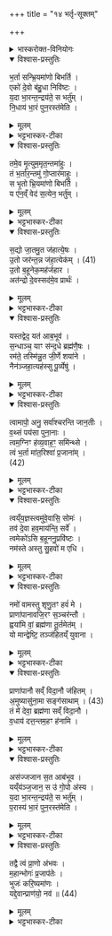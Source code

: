 +++
title = "१४ भर्तृ-सूक्तम्"

+++

<details><summary>भास्करोक्त-विनियोगः</summary>

1उत्तरानुवाकौ सूक्तविशेषौ आरण्यकत्वाविशेषाद् इहाम्नातौ ।  
 
तत्रेदं प्रथमं भर्तृसूक्तं 'मृत्यवे वेहतम्' इत्यत्र पशूनां नारिष्टानन्तरमुपहोमा एते ।  
 
प्राणः मृत्युरूपेण स्तूयते - अन्त्या अनुष्टुप् ।  

</details>

<details open><summary>विश्वास-प्रस्तुतिः</summary>

भ॒र्ता सन्भ्रि॒यमा॑णो बिभर्ति ।  
एको॑ दे॒वो ब॑हु॒धा निवि॑ष्टः ।  
य॒दा भा॒रन्त॒न्द्रय॑ते॒ स भर्तु॑म् ।  
नि॒धाय॑ भा॒रं पुन॒रस्त॑मेति ।  
</details>

<details><summary>मूलम्</summary>

भ॒र्ता सन्भ्रि॒यमा॑णो बिभर्ति ।  
एको॑ दे॒वो ब॑हु॒धा निवि॑ष्टः ।  
य॒दा भा॒रन्त॒न्द्रय॑ते॒ स भर्तु॑म् ।  
नि॒धाय॑ भा॒रं पुन॒रस्त॑मेति ।  
</details>

<details><summary>भट्टभास्कर-टीका</summary>

भर्ता प्राणः, शरीरस्य धारकत्वात् पोषकत्वाद्वा भर्ता सन् भ्रियमाणश्चान्नादिना ईश्वरेण च एवम्भूतो यो बिभर्ति शरीराणि देवो देवनशील एकोऽपि सन् बहुधा शरीरेषु निविष्टः केषुचिन्महान् केषुचिदल्पः, तत्रापि बहुप्रकारकार्यजनकः । किं सर्वदा शरीराणि बिभर्ति ? नेत्याह - स एष देवो यदा भारं भरणीयं शरीरं भर्तुं तन्द्रयते तन्द्रीम् आलस्यं प्रतिपद्यते जीवनादृष्टावसाने, तदानीम् इदं भारं निधाय उत्सृज्य अस्तमेत्य् अदर्शनं गच्छति पुनः पूर्ववच्छरीरारम्भात्प्रागेव तदाऽसौ मृत इत्युच्यते ॥
</details>

<details open><summary>विश्वास-प्रस्तुतिः</summary>

तमे॒व मृ॒त्युम॒मृत॒न्तमा॑हुः ।  
तं भ॒र्तार॒न्तमु॑ गो॒प्तार॑माहुः ।  
स भृ॒तो भ्रि॒यमा॑णो बिभर्ति ।  
य ए॑न॒व्ँ वेद॑ स॒त्येन॒ भर्तु॑म् ।  
</details>

<details><summary>मूलम्</summary>

तमे॒व मृ॒त्युम॒मृत॒न्तमा॑हुः ।  
तं भ॒र्तार॒न्तमु॑ गो॒प्तार॑माहुः ।  
स भृ॒तो भ्रि॒यमा॑णो बिभर्ति ।  
य ए॑न॒व्ँ वेद॑ स॒त्येन॒ भर्तु॑म् ।  
</details>

<details><summary>भट्टभास्कर-टीका</summary>

2यस्मादेवं तस्मात् तमेवेति मृत्युं मरणहेतुम् अमृतम् अमृतत्वहेतुं च तमेव आहुर् विपश्चितः । यद्ययं मुञ्चति म्रियतेऽसौ, यदि न मुञ्चति जीवत्यसौ । किञ्च - तमेव भारं पोषयितारं गोप्तारं रक्षिप्तारं च आहुः । अपि च स देवः पूर्वमेव देहारम्भे भृतः भ्रियमाणश्च अन्नादिभिरिदानीं बिभर्ति तं पुरुषम् । किमित्याह - य एनं प्राणं सत्येन सति साधुना श्रुतिस्मृत्युदितेन मार्गेण भर्तुं वेद तं भृतो भ्रियमाणश्च बिभर्ति न जहाति । अन्यं तु भृतोऽपि भ्रियमाणोऽपि न विभर्त्य् असन्निव तस्मिन् भवति । यद्वा - अन्यं भृतो भ्रियमाणो न बिभर्ति यद्यपि भृतस् तथाऽपीदानीं भ्रियमाणो भूत्वा भर्ता न भवति ॥
</details>

<details open><summary>विश्वास-प्रस्तुतिः</summary>

स॒द्यो जा॒तमु॒त ज॑हात्ये॒षः ।  
उ॒तो जर॑न्त॒न्न ज॑हा॒त्येक॑म् । (41)  
उ॒तो ब॒हूनेक॒मह॑र्जहार ।  
अत॑न्द्रो दे॒वस्सद॑मे॒व प्रार्थः॑ ।  
</details>

<details><summary>मूलम्</summary>

स॒द्यो जा॒तमु॒त ज॑हात्ये॒षः ।  
उ॒तो जर॑न्त॒न्न ज॑हा॒त्येक॑म् । (41)  
उ॒तो ब॒हूनेक॒मह॑र्जहार ।  
अत॑न्द्रो दे॒वस्सद॑मे॒व प्रार्थः॑ ।  
</details>

<details><summary>भट्टभास्कर-टीका</summary>

3एतदेव स्पष्टयति - सद्य इति ॥ स एष देवः सद्यः समानेऽह्न्य् उताप्यर्थे जातं जातमात्रमपि जहाति जन्मदिन एवं त्यजत्य् एकमिति सामर्थ्याल्लभ्यते । उतो अपिच एकम् अन्यं पुरुषं जरन्तं जीर्णमपि न जहाति । 'जीर्यतेरत्रन्' इति भूते अत्रन्प्रत्ययः । अथ एकमह एकस्मिन्नहनि बहूनपि जहार हरति । एतदुक्तं भवति - बहुष्वप्यहस्स्व् एकमपि न हरत्य् एकस्मिन्नहनि बहूनपि हरतीति या वचनव्यक्तिः सा सामर्थ्याद् लभ्या । एवमयं देवः सदमेव सदैव । मकारान्तो निपातः । अतन्द्रो ऽनालस्यः प्रार्थः प्रकृष्टप्रयोजनः, प्रार्थनीय इत्येके ॥
</details>

<details open><summary>विश्वास-प्रस्तुतिः</summary>

यस्तद्वेद॒ यत॑ आब॒भूव॑ ।  
स॒न्धाञ्च॒ याꣳ स॑न्द॒धे ब्रह्म॑णै॒षः ।  
रम॑ते॒ तस्मि॑न्नु॒त जी॒र्णे शया॑ने ।  
नैन॑ञ्जहा॒त्यह॑स्सु पू॒र्व्येषु॑ ।  
</details>

<details><summary>मूलम्</summary>

यस्तद्वेद॒ यत॑ आब॒भूव॑ ।  
स॒न्धाञ्च॒ याꣳ स॑न्द॒धे ब्रह्म॑णै॒षः ।  
रम॑ते॒ तस्मि॑न्नु॒त जी॒र्णे शया॑ने ।  
नैन॑ञ्जहा॒त्यह॑स्सु पू॒र्व्येषु॑ ।  
</details>


<details><summary>भट्टभास्कर-टीका</summary>

4यस्तदियादि ॥ अथ यः पुरुषस् तद्वेद तत्कारणं जानाति । किमित्वाह - यतः कारणाद् अयं प्राण आबभूव आविर्बभूव तद्यो वेद, सन्धां च यो वेदेत्येव सन्धा सन्धानं समयः सम्बन्धो वा । 'आतश्चोपसर्गे' इत्यञ् । तामपि यो वेद । कीदृशीमित्याह - यां सन्धां ब्रह्मणा आत्मना सह एषः प्राणः सन्दधे 'इत्थं वस्तव्यम् इयन्तं कालं स्थातव्यं' इति तामस्य सन्धां कालं च यो वेद । तस्मिन् पुरुषे जीर्णे शयानेऽप्य् अयं देवो रमते नैवैनं जहात्य् अहस्सु पूर्व्येषु पूर्वैः कर्मभिः कृतानि पूर्व्याणि 'पूर्वैः कृतमिनियौ' इति यः । तेषु नैनं जहाति महाप्राण एव सर्वेषु भवति पुरुषः । यद्वा - पूर्वैः शास्त्रकृद्भिः कृतानि विहितानि शतवर्षसम्बन्धीनि । पूर्व्याणि । यद्वा - पूर्वसदृशानि पूर्व्याणि । इवार्थे यः । बाल्ये यान्यहानि गतानि तत्तुल्येष्वेवाहस्सु सर्वेष्व् एनं न जहाति तत्तुल्यान्येव करोतीति यावत् ॥
</details>

<details open><summary>विश्वास-प्रस्तुतिः</summary>

त्वामापो॒ अनु॒ सर्वा॑श्चरन्ति जान॒तीः ।  
व॒थ्सं पय॑सा पुना॒नाः ।  
त्वम॒ग्निꣳ ह॑व्य॒वाह॒ꣳ॒ समि॑न्थ्से ।  
त्वं भ॒र्ता मा॑त॒रिश्वा॑ प्र॒जाना॑म् ।  
(42)  
</details>

<details><summary>मूलम्</summary>

त्वामापो॒ अनु॒ सर्वा॑श्चरन्ति जान॒तीः ।  
व॒थ्सं पय॑सा पुना॒नाः ।  
त्वम॒ग्निꣳ ह॑व्य॒वाह॒ꣳ॒ समि॑न्थ्से ।  
त्वं भ॒र्ता मा॑त॒रिश्वा॑ प्र॒जाना॑म् ।  
(42)  
</details>

<details><summary>भट्टभास्कर-टीका</summary>

5त्वामाप इति ॥ चरन्तीति प्रथमपादान्तः । वाक्यविच्छेदोऽन्यथा प्रमादकृतः । आपः कर्माणि सर्वाणि कर्माणि त्वामेवानुसञ्चरन्त्य् अनुधावन्ति त्वमेव हि सर्वाणि कर्माणि कारयसि यथा वत्सं मातरोऽनुसञ्चरन्ति जानतीर् जानन्त्यः वत्समेव ध्यायन्त्यः । 'वा छन्दसि' इति पूर्वसवर्णदीर्घः । पयसा पुनाना वत्सं शोधयन्त्यः जीवयन्त्यः शुद्ध्या तत्फलं जीवनं लक्ष्यते । यद्वा - पयसा सर्वं जगत् पुनाना यागादिनिर्वृत्त्या । यद्वा - अन्तर्भावितण्यर्थश्चरतिः । सर्वाण्यपि कर्माणि त्वाम् अनतिक्रमेण चरन्ति वर्धयन्ति वत्समिव गावः पयस्विन्य इति श्रौतस्मार्तैर्हि कर्मभिः प्राणा वर्धन्ते । यद्वा - स्यन्दनकर्मा पुनातिः । पुनानाः सोमधारयेति । यथा स्यन्दमाना पयोधारा यतो वत्सं जानन्त्य इति । त्वमेव हव्यवाहं हविषां वोढारम् । 'वहश्च' इति ण्विः । अग्निं समिन्त्से सन्दीपयसि । इन्धेर्लटि 'रुधादिभ्यः श्नम्' 'श्नसोरल्लोपः' 'खरि च' इति चर्वम् । त्वं भर्ता प्रजानां धारयिता पोषयिता वा । कथमित्याह - मातरिश्वा आकाशे गन्तेति व्याख्यातम् ॥
</details>

<details open><summary>विश्वास-प्रस्तुतिः</summary>

त्वय्ँय॒ज्ञस्त्वमु॑वे॒वासि॒ सोमः॑ ।  
तव॑ दे॒वा हव॒माय॑न्ति॒ सर्वे॑ ।  
त्वमेको॑ऽसि ब॒हूननु॒प्रवि॑ष्टः ।  
नम॑स्ते अस्तु सु॒हवो॑ म एधि ।  
</details>

<details><summary>मूलम्</summary>

त्वय्ँय॒ज्ञस्त्वमु॑वे॒वासि॒ सोमः॑ ।  
तव॑ दे॒वा हव॒माय॑न्ति॒ सर्वे॑ ।  
त्वमेको॑ऽसि ब॒हूननु॒प्रवि॑ष्टः ।  
नम॑स्ते अस्तु सु॒हवो॑ म एधि ।  
</details>

<details><summary>भट्टभास्कर-टीका</summary>

6त्वं यज्ञ इत्यादि ॥ त्वमेव यज्ञस् त्वदधीनत्वात् सर्वप्रवृत्तीनां, सोमश्च त्वमेवासि, त्वदधीनत्वात्सर्वजीवानां, न हि वायुना विना किञ्चिज्जीवतीति तव हवम् आह्वानम् आयन्ति गच्छन्ति सर्वे देवाः सर्वाणीन्द्रियाणि त्वयि हूयमाने आगच्छन्ति त्वया वा हूयमाना आगच्छन्ति । त्वमेकोऽसि बहून् देहान् अनुप्रविष्टः पृथक्त्वेन अनुप्रविष्टो ऽनुक्रमेण व्याप्य स्थितः । यद्वा - एक एव सन् बहूनिन्द्रियपदार्थाननुप्रविश्य स्थितस् तस्मै महानुभावाय तुभ्यं नमोऽस्तु त्वं च मम सुहव एधि शोभमानाह्वानो भव । विधेयो भवेति यावत् । ह्वयतेः 'भावे अनुपसर्गस्य' इत्य् अप्सम्प्रसारणे, आद्युदात्तं द्व्यचश्छन्दसि' इत्युत्तरपदानुदात्तत्वम् ॥
</details>


<details open><summary>विश्वास-प्रस्तुतिः</summary>

नमो॑ वामस्तु शृणु॒तꣳ हवं॑ मे ।  
प्राणा॑पानावजि॒रꣳ स॒ञ्चर॑न्तौ ।  
ह्वया॑मि वां॒ ब्रह्म॑णा तू॒र्तमेत॑म् ।  
यो मान्द्वेष्टि॒ तञ्ज॑हितय्ँ युवाना ।  
</details>

<details><summary>मूलम्</summary>

नमो॑ वामस्तु शृणु॒तꣳ हवं॑ मे ।  
प्राणा॑पानावजि॒रꣳ स॒ञ्चर॑न्तौ ।  
ह्वया॑मि वां॒ ब्रह्म॑णा तू॒र्तमेत॑म् ।  
यो मान्द्वेष्टि॒ तञ्ज॑हितय्ँ युवाना ।  
</details>

<details><summary>भट्टभास्कर-टीका</summary>

7नमो वामिति ॥ इदानीं प्राणापानवृत्तिद्वयेन प्राणः स्तूयते - हे प्राणापानौ! वां युवाभ्यां नमोऽस्तु मम हवम् आह्वानं शृणुतम् आह्वानप्रयोजनं कुरुतम् । तिङः परत्वान्न निहन्यते । अजिरम् अजनशीलं युष्मत्सम्बन्धेन सत्वरं सञ्चरन्तौ समेत्य चरन्तौ । यद्वा - शरीरं सञ्चारयन्तौ युवां मम हवं शृणुतम् इति । किमर्थमाह्वानमिति चेद् आह - ब्रह्मणा मन्त्रेण युवाम् आह्वयामि । परिबृडौ वां युवाम् आह्वयामि । 'सुपां सुलुक्! इत्याकारः । तूर्तं त्वरितम् । 'नसत्तनिषत्ता' इत्यत्र निपात्यते । एतं शीघ्रमागच्छतम् एतस्मै प्रयोजनाय युवाम् आह्वयामि । इदमपि किमर्थमित्याह - यो मां द्वेष्टि तं जहितं त्यजतं तत्सकाशं मा गमयतं हे युवाना! युवानौ ! नित्यतरुणौ! मिश्रितौ - वा । 'सुपां सुलुक्' इत्याकारः॥
</details>

<details open><summary>विश्वास-प्रस्तुतिः</summary>

प्राणा॑पानौ सव्ँ विदा॒नौ ज॑हितम् ।  
अ॒मुष्यासु॑ना॒मा सङ्ग॑साथाम् । (43)  
तं मे॑ देवा॒ ब्रह्म॑णा सव्ँ विदा॒नौ ।  
व॒धाय॑ दत्त॒न्तम॒हꣳ ह॑नामि ।  
</details>

<details><summary>मूलम्</summary>

प्राणा॑पानौ सव्ँ विदा॒नौ ज॑हितम् ।  
अ॒मुष्यासु॑ना॒मा सङ्ग॑साथाम् । (43)  
तं मे॑ देवा॒ ब्रह्म॑णा सव्ँ विदा॒नौ ।  
व॒धाय॑ दत्त॒न्तम॒हꣳ ह॑नामि ।  
</details>

<details><summary>भट्टभास्कर-टीका</summary>

8प्राणापानाविति ॥ हे प्राणापानौ! संविदानौ ऐकमत्यं गतौ सन्तौ मम शत्रुं जहितं त्यजतम् । अमुष्य शत्रोर् दत्तस्य गुप्तस्य वा असुना जीवेन मा सङ्गसाथां सङ्गतौ मा भूतम् । उभयत्र 'समोगमृच्छि' इत्यात्मनेपदं 'वा गमः' इति सिचः कित्त्वम् । किञ्च - हे देवा! देवौ! ब्रह्मणा परेण आत्मना संविदानौ ऐकमत्यं गतौ तं मे मम शत्रुं वधाय वधार्थं दत्तं मया हन्यमानम् अनुज्ञातुम् अर्हथ । तदाह - तमहं हनामि युवाभ्याम् अनुज्ञातः । व्यत्ययेन शप् ॥
</details>

<details open><summary>विश्वास-प्रस्तुतिः</summary>

अस॑ज्जजान स॒त आब॑भूव ।  
यय्ँय॑ञ्ज॒जान॒ स उ॑ गो॒पो अ॑स्य ।  
य॒दा भा॒रन्त॒न्द्रय॑ते॒ स भर्तु॑म् ।  
प॒रास्य॑ भा॒रं पुन॒रस्त॑मेति ।  
</details>

<details><summary>मूलम्</summary>

अस॑ज्जजान स॒त आब॑भूव ।  
यय्ँय॑ञ्ज॒जान॒ स उ॑ गो॒पो अ॑स्य ।  
य॒दा भा॒रन्त॒न्द्रय॑ते॒ स भर्तु॑म् ।  
प॒रास्य॑ भा॒रं पुन॒रस्त॑मेति ।  
</details>

<details><summary>भट्टभास्कर-टीका</summary>

9असदिति ॥ अस्पृष्टभावविकारं परमेश्वरलक्षणं वस्त्व् असज्जजान परमाकाशरूपेण प्रादुरभूत् सतस् तस्मात् सद्रूपात् सर्वपरिस्पन्दाधाराद्वाताख्यात् प्राणोऽयम् आबभूव सर्वविकारव्याप्य् उदपद्यत । अथ अयं सर्वभूतात्मा यंयं पदार्थं जजान जनयत्य् अस्य सर्वस्य स एव प्राणः गोपः गोपायिता रक्षिता । पचाद्यच् 'आयादय आर्धधातुके वा' इत्यायप्रत्ययाभावः । अथ स प्राणो विश्वं बिभ्रद् यदा इमं भारं भर्तुं तन्द्रयते आलस्यं प्रतिपद्यते तदानीं भारम् इमं परास्य उत्सृज्य पुनरस्तमेति परमाकाशात्मना तिष्ठति ॥
</details>


<details open><summary>विश्वास-प्रस्तुतिः</summary>

तद्वै त्वं प्रा॒णो अ॑भवः ।  
म॒हान्भोगः॑ प्र॒जाप॑तेः ।  
भुजः॑ करि॒ष्यमा॑णः ।  
यद्दे॒वान्प्राण॑यो॒ नव॑ ॥ (44)  
</details>

<details><summary>मूलम्</summary>

तद्वै त्वं प्रा॒णो अ॑भवः ।  
म॒हान्भोगः॑ प्र॒जाप॑तेः ।  
भुजः॑ करि॒ष्यमा॑णः ।  
यद्दे॒वान्प्राण॑यो॒ नव॑ ॥ (44)  
</details>

<details><summary>भट्टभास्कर-टीका</summary>

10तद्वा इति ॥ 'प्रत्यक्षकृतोऽयं मन्त्रः प्राणत्वं च अस्य देवस्य प्रतिपादयति तत् तस्मात् कारणात् त्वं प्राणो अभवः प्राणव्यपदेशोऽभवः । प्रजापतेर् महान् भोगः भोगहेतुस्त्वं यस्मात् तस्मात् त्वं प्राणो अभवश् चक्षुरादयो हि भोगहेतवः प्राणास् तस्मात् त्वं प्राण इति । क आह भोगहेतुः प्राण इति ? तत्राह - भुजः भोगान् करिष्यमाणः । हेतौ शानच् । भोगहेतुर्जीवानां यस्मात् त्वं देवान् चक्षुरादीनि नव इन्द्रियाणि प्राणयः प्रकर्षेण उज्जीवितवानसि । प्रकृष्टमननं जीवनम् एतेष्विति प्राणाः। इत्थं त्वमेव भोगार्थं करोषि तस्माद् भोगहेतवः प्राणाः । त्वं च महान् भोगहेतुः प्रजापतेः । तस्मात् त्वं प्राणो अभव इति । अनितेर्ण्यन्ताद् लङि 'आडजादीनाम्' इत्याट् । 'यद्वृत्तान्नित्यम्' इति निघाते प्रतिषिद्धे आट उदात्तत्वे 'तिङि चोदात्तवति' इति गतेरनुदात्तत्वं, 'उदात्तवता तिङा' इति समासः, एकादेशेन उदात्तत्वे णिच् स्वर्यते 'अनितेः' इति णत्वम् ॥
इत्यारण्यके तृतीये चतुर्दशोऽनुवाकः ॥  
</details>
